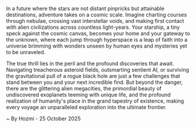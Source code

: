 
In a future where the stars are not distant pinpricks but attainable destinations, adventure takes on a cosmic scale. Imagine charting courses through nebulae, crossing vast interstellar voids, and making first contact with alien civilizations across countless light-years. Your starship, a tiny speck against the cosmic canvas, becomes your home and your gateway to the unknown, where each jump through hyperspace is a leap of faith into a universe brimming with wonders unseen by human eyes and mysteries yet to be unraveled.

The true thrill lies in the peril and the profound discoveries that await. Navigating treacherous asteroid fields, outsmarting sentient AI, or surviving the gravitational pull of a rogue black hole are just a few challenges that stand between you and your next incredible find. But beyond the danger, there are the glittering alien megacities, the primordial beauty of undiscovered exoplanets teeming with unique life, and the profound realization of humanity's place in the grand tapestry of existence, making every voyage an unparalleled exploration into the ultimate frontier.

~ By Hozmi - 25 October 2025
